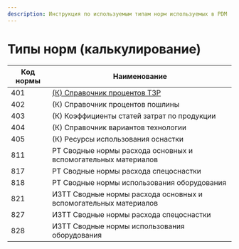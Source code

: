 ```yaml
---
description: Инструкция по используемым типам норм используемых в PDM
---
```


# Типы норм (калькулирование)



| Код нормы | Наименование                                                       |
| --------- | ------------------------------------------------------------------ |
| 401       | [(К) Справочник процентов ТЗР](401-k-spravochnik-procentov-tzr.md) |
| 402       | (К) Справочник процентов пошлины                                   |
| 403       | (К) Коэффициенты статей затрат по продукции                        |
| 404       | (К) Справочник вариантов технологии                                |
| 405       | (К) Ресурсы использования оснастки                                 |
| 811       | РТ Сводные нормы расхода основных и вспомогательных материалов     |
| 817       | РТ Сводные нормы расхода спецоснастки                              |
| 818       | РТ Сводные нормы использования оборудования                        |
| 821       | ИЗТТ Сводные нормы расхода основных и вспомогательных материалов   |
| 827       | ИЗТТ Сводные нормы расхода спецоснастки                            |
| 828       | ИЗТТ Сводные нормы использования оборудования                      |
